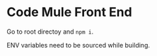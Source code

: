 # Code Mule Front End
Go to root directoy and `npm i`.

ENV variables need to be sourced while building.